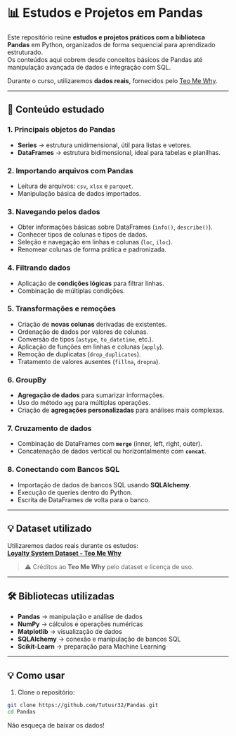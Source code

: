 # 📊 Estudos e Projetos em Pandas

Este repositório reúne **estudos e projetos práticos com a biblioteca Pandas** em Python, organizados de forma sequencial para aprendizado estruturado.  
Os conteúdos aqui cobrem desde conceitos básicos de Pandas até manipulação avançada de dados e integração com SQL.  

Durante o curso, utilizaremos **dados reais**, fornecidos pelo [Teo Me Why](https://www.kaggle.com/datasets/teocalvo/teomewhy-loyalty-system).  

---

## 🚀 Conteúdo estudado

### 1. Principais objetos do Pandas
- **Series** → estrutura unidimensional, útil para listas e vetores.  
- **DataFrames** → estrutura bidimensional, ideal para tabelas e planilhas.

### 2. Importando arquivos com Pandas
- Leitura de arquivos: `csv`, `xlsx` e `parquet`.  
- Manipulação básica de dados importados.

### 3. Navegando pelos dados
- Obter informações básicas sobre DataFrames (`info()`, `describe()`).  
- Conhecer tipos de colunas e tipos de dados.  
- Seleção e navegação em linhas e colunas (`loc`, `iloc`).  
- Renomear colunas de forma prática e padronizada.

### 4. Filtrando dados
- Aplicação de **condições lógicas** para filtrar linhas.  
- Combinação de múltiplas condições.

### 5. Transformações e remoções
- Criação de **novas colunas** derivadas de existentes.  
- Ordenação de dados por valores de colunas.  
- Conversão de tipos (`astype`, `to_datetime`, etc.).  
- Aplicação de funções em linhas e colunas (`apply`).  
- Remoção de duplicatas (`drop_duplicates`).  
- Tratamento de valores ausentes (`fillna`, `dropna`).

### 6. GroupBy
- **Agregação de dados** para sumarizar informações.  
- Uso do método `agg` para múltiplas operações.  
- Criação de **agregações personalizadas** para análises mais complexas.

### 7. Cruzamento de dados
- Combinação de DataFrames com **`merge`** (inner, left, right, outer).  
- Concatenação de dados vertical ou horizontalmente com **`concat`**.

### 8. Conectando com Bancos SQL
- Importação de dados de bancos SQL usando **SQLAlchemy**.  
- Execução de queries dentro do Python.  
- Escrita de DataFrames de volta para o banco.

---

## 💡 Dataset utilizado

Utilizaremos dados reais durante os estudos:  
**[Loyalty System Dataset - Teo Me Why](https://www.kaggle.com/datasets/teocalvo/teomewhy-loyalty-system)**

> ⚠️ Créditos ao **Teo Me Why** pelo dataset e licença de uso.

---

## 🛠️ Bibliotecas utilizadas
- **Pandas** → manipulação e análise de dados  
- **NumPy** → cálculos e operações numéricas  
- **Matplotlib** → visualização de dados  
- **SQLAlchemy** → conexão e manipulação de bancos SQL  
- **Scikit-Learn** → preparação para Machine Learning  


---

## 💡 Como usar

1. Clone o repositório:
```bash
git clone https://github.com/Tutusr32/Pandas.git
cd Pandas
```

Não esqueça de baixar os dados!
